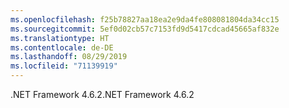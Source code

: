 ```yaml
---
ms.openlocfilehash: f25b78827aa18ea2e9da4fe808081804da34cc15
ms.sourcegitcommit: 5ef0d02cb57c7153fd9d5417cdcad45665af832e
ms.translationtype: HT
ms.contentlocale: de-DE
ms.lasthandoff: 08/29/2019
ms.locfileid: "71139919"
---
```

<span data-ttu-id="a1af6-101">.NET Framework 4.6.2</span><span class="sxs-lookup"><span data-stu-id="a1af6-101">.NET Framework 4.6.2</span></span>